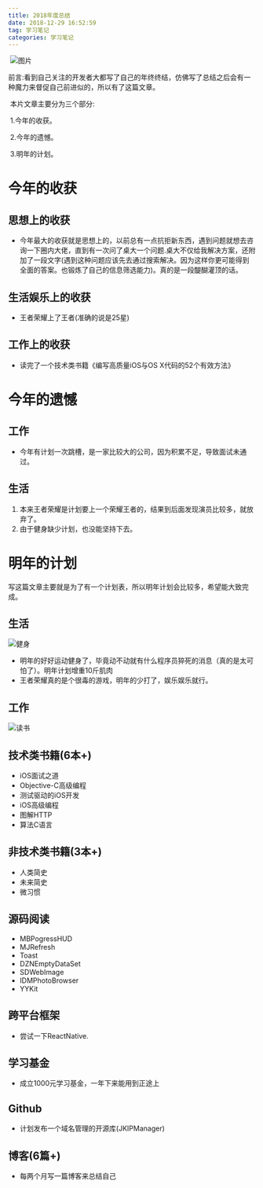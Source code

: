 ```yaml
---
title: 2018年度总结
date: 2018-12-29 16:52:59
tag: 学习笔记 
categories: 学习笔记
---
```


​	![图片](https://user-gold-cdn.xitu.io/2018/12/2/1676f0af490ee858?w=1080&h=658&f=jpeg&s=70619)

​	前言:看到自己关注的开发者大都写了自己的年终终结，仿佛写了总结之后会有一种魔力来督促自己前进似的，所以有了这篇文章。

​	本片文章主要分为三个部分:

​	1.今年的收获。

​	2.今年的遗憾。

​	3.明年的计划。

<h1>今年的收获</h1>

<h2>思想上的收获</h2>

- 今年最大的收获就是思想上的，以前总有一点抗拒新东西，遇到问题就想去咨询一下圈内大佬，直到有一次问了桌大一个问题.桌大不仅给我解决方案，还附加了一段文字(遇到这种问题应该先去通过搜索解决。因为这样你更可能得到全面的答案。也锻炼了自己的信息筛选能力)。真的是一段醍醐灌顶的话。

<h2>生活娱乐上的收获</h2>

- 王者荣耀上了王者(准确的说是25星)

<h2>工作上的收获</h2>

- 读完了一个技术类书籍《编写高质量iOS与OS X代码的52个有效方法》

<h1>今年的遗憾</h1>

<h2>工作</h2>

- 今年有计划一次跳槽，是一家比较大的公司，因为积累不足，导致面试未通过。

<h2>生活</h2>

1. 本来王者荣耀是计划要上一个荣耀王者的，结果到后面发现演员比较多，就放弃了。
2. 由于健身缺少计划，也没能坚持下去。

<h1>明年的计划</h1>

写这篇文章主要就是为了有一个计划表，所以明年计划会比较多，希望能大致完成。

<h2>生活</h2>

![健身](https://user-gold-cdn.xitu.io/2018/12/23/167db9542765516b?imageView2/0/w/1280/h/960/ignore-error/1)

- 明年的好好运动健身了，毕竟动不动就有什么程序员猝死的消息（真的是太可怕了）。明年计划增重10斤肌肉
- 王者荣耀真的是个很毒的游戏，明年的少打了，娱乐娱乐就行。

<h2>工作</h2>

![读书](https://user-gold-cdn.xitu.io/2018/12/23/167db9542734ef49?imageView2/0/w/1280/h/960/ignore-error/1)

<h2>技术类书籍(6本+)</h2>

- iOS面试之道
- Objective-C高级编程
- 测试驱动的iOS开发
- iOS高级编程
- 图解HTTP
- 算法C语言

<h2>非技术类书籍(3本+)</h2>

+ 人类简史
+ 未来简史
+ 微习惯

<h2>源码阅读</h2>

- MBPogressHUD
- MJRefresh
- Toast
- DZNEmptyDataSet
- SDWebImage
- IDMPhotoBrowser
- YYKit

<h2>跨平台框架</h2>

- 尝试一下ReactNative.

<h2>学习基金</h2>

- 成立1000元学习基金，一年下来能用到正途上

<h2>Github</h2>

+ 计划发布一个域名管理的开源库(JKIPManager)

<h2>博客(6篇+)</h2>

+ 每两个月写一篇博客来总结自己

